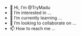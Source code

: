 - 👋 Hi, I’m @TryMadu
- 👀 I’m interested in ...
- 🌱 I’m currently learning ...
- 💞️ I’m looking to collaborate on ...
- 📫 How to reach me ...

<!---
TryMadu/TryMadu is a ✨ special ✨ repository because its `README.md` (this file) appears on your GitHub profile.
You can click the Preview link to take a look at your changes.
--->
